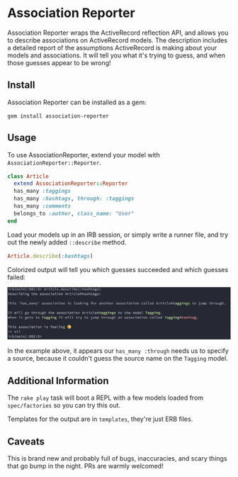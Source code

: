 # Association Reporter

Association Reporter wraps the ActiveRecord reflection API, and allows you to describe associations on ActiveRecord models. The description includes a detailed report of the assumptions ActiveRecord is making about your models and associations. It will tell you what it's trying to guess, and when those guesses appear to be wrong!

## Install

Association Reporter can be installed as a gem:

```text
gem install association-reporter
```

## Usage

To use AssociationReporter, extend your model with `AssociationReporter::Reporter`.

```ruby
class Article
  extend AssociationReporter::Reporter
  has_many :taggings
  has_many :hashtags, through: :taggings
  has_many :comments
  belongs_to :author, class_name: "User"
end
```

Load your models up in an IRB session, or simply write a runner file, and try out the newly added `::describe` method.

```ruby
Article.describe(:hashtags)
```

Colorized output will tell you which guesses succeeded and which guesses failed:

![_Example output of describe command_](assets/screen-1.png)

In the example above, it appears our `has_many :through` needs us to specify a source, because it couldn't guess the source name on the `Tagging` model.

## Additional Information

The `rake play` task will boot a REPL with a few models loaded from `spec/factories` so you can try this out.

Templates for the output are in `templates`, they're just ERB files.

## Caveats

This is brand new and probably full of bugs, inaccuracies, and scary things that go bump in the night. PRs are warmly welcomed!

